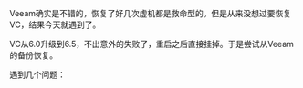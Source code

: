 Veeam确实是不错的，恢复了好几次虚机都是救命型的。但是从来没想过要恢复VC，结果今天就遇到了。

VC从6.0升级到6.5，不出意外的失败了，重启之后直接挂掉。于是尝试从Veeam的备份恢复。

遇到几个问题：
